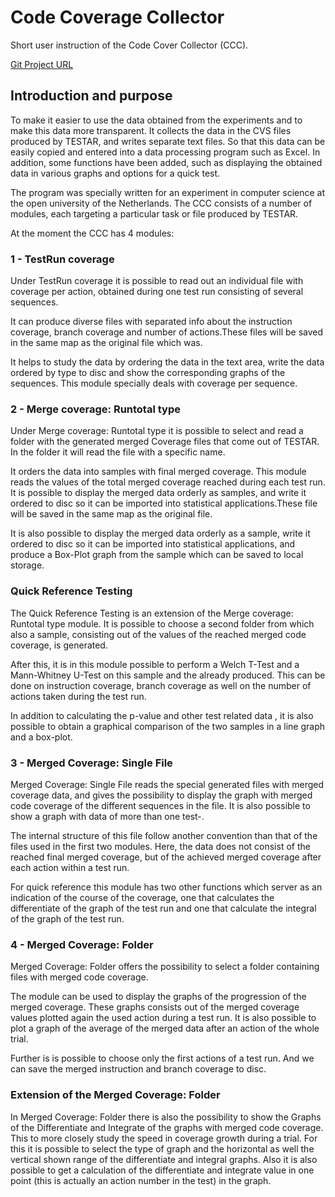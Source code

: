# Code Coverage Collector

Short user instruction of the Code Cover Collector (CCC).

[Git Project URL](https://github.com/TESTARtool/CoverageProcessor)

## Introduction and purpose

To make it easier to use the data obtained from the experiments and to make this data more
transparent. It collects the data in the CVS files produced by TESTAR, and writes separate text files.
So that this data can be easily copied and entered into a data processing program such as Excel.
In addition, some functions have been added, such as displaying the obtained data in various graphs
and options for a quick test.

The program was specially written for an experiment in computer science at the open university of the Netherlands.
The CCC consists of a number of modules, each targeting a particular task or file produced by
TESTAR.

At the moment the CCC has 4 modules:

### 1 - TestRun coverage

Under TestRun coverage it is possible to read out an individual file with coverage per action,
obtained during one test run consisting of several sequences.

It can produce diverse files with separated info about the instruction coverage, branch coverage and
number of actions.These files will be saved in the same map as the original file which was.

It helps to study the data by ordering the data in the text area, write the data ordered by type to disc
and show the corresponding graphs of the sequences. This module specially deals with coverage per
sequence.

### 2 - Merge coverage: Runtotal type

Under Merge coverage: Runtotal type it is possible to select and read a folder with the generated
merged Coverage files that come out of TESTAR. In the folder it will read the file with a specific name.


It orders the data into samples with final merged coverage. This module reads the values of the total
merged coverage reached during each test run. It is possible to display the merged data orderly as
samples, and write it ordered to disc so it can be imported into statistical applications.These file will
be saved in the same map as the original file.

It is also possible to display the merged data orderly as a sample, write it ordered to disc so it can be
imported into statistical applications, and produce a Box-Plot graph from the sample which can be
saved to local storage.

### Quick Reference Testing

The Quick Reference Testing is an extension of the Merge coverage: Runtotal type module. It is
possible to choose a second folder from which also a sample, consisting out of the values of the
reached merged code coverage, is generated.

After this, it is in this module possible to perform a Welch T-Test and a Mann-Whitney U-Test on this
sample and the already produced. This can be done on instruction coverage, branch coverage as well
on the number of actions taken during the test run.

In addition to calculating the p-value and other test related data , it is also possible to obtain a
graphical comparison of the two samples in a line graph and a box-plot.

### 3 - Merged Coverage: Single File

Merged Coverage: Single File reads the special generated files with merged coverage data, and gives
the possibility to display the graph with merged code coverage of the different sequences in the file.
It is also possible to show a graph with data of more than one test-.

The internal structure of this file follow another convention than that of the files used in the first two
modules. Here, the data does not consist of the reached final merged coverage, but of the achieved
merged coverage after each action within a test run.

For quick reference this module has two other functions which server as an indication of the course
of the coverage, one that calculates the differentiate of the graph of the test run and one that
calculate the integral of the graph of the test run.

### 4 - Merged Coverage: Folder

Merged Coverage: Folder offers the possibility to select a folder containing files with merged code
coverage.

The module can be used to display the graphs of the progression of the merged coverage. These
graphs consists out of the merged coverage values plotted again the used action during a test run. It
is also possible to plot a graph of the average of the merged data after an action of the whole trial.

Further is is possible to choose only the first actions of a test run. And we can save the merged
instruction and branch coverage to disc.

### Extension of the Merged Coverage: Folder

In Merged Coverage: Folder there is also the possibility to show the Graphs of the Differentiate and
Integrate of the graphs with merged code coverage. This to more closely study the speed in coverage
growth during a trial. For this it is possible to select the type of graph and the horizontal as well the
vertical shown range of the differentiate and integral graphs. Also it is also possible to get a
calculation of the differentiate and integrate value in one point (this is actually an action number in
the test) in the graph.
